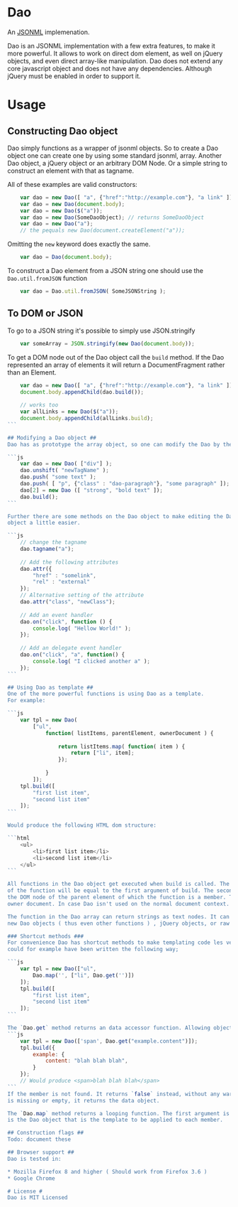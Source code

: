 # Dao #

An [JSONML](http://jsonml.org/) implemenation.

Dao is an JSONML implementation with a few extra features, to make it more powerful.
It allows to work on direct dom element, as well on jQuery objects, and even direct array-like manipulation.
Dao does not extend any core javascript object and does not have any dependencies.
Although jQuery must be enabled in order to support it.

# Usage #
## Constructing Dao object ##

Dao simply functions as a wrapper of jsonml objects. So to create a Dao object 
one can create one by using some standard jsonml, array. Another Dao object, a 
jQuery object or an arbitrary DOM Node. Or a simple string to construct an element
with that as tagname.

All of these examples are valid constructors:

```js
	var dao = new Dao([ "a", {"href":"http://example.com"}, "a link" ]);
	var dao = new Dao(document.body);
	var dao = new Dao($("a"));
	var dao = new Dao(SomeDaoObject); // returns SomeDaoObject
	var dao = new Dao("a"); 
	// the pequals new Dao(document.createElement("a"));
```

Omitting the `new` keyword does exactly the same. 

```js
	var dao = Dao(document.body);
```

To construct a Dao element from a JSON string one should use the `Dao.util.fromJSON` function

```js
	var dao = Dao.util.fromJSON( SomeJSONString );
```

## To DOM or JSON ##
To go to a JSON string it's possible to simply use JSON.stringify

```js
	var someArray = JSON.stringify(new Dao(document.body));
```

To get a DOM node out of the Dao object call the `build` method. If the Dao represented an array 
of elements it will return a DocumentFragment rather than an Element.

````js
	var dao = new Dao([ "a", {"href":"http://example.com"}, "a link" ]);
	document.body.appendChild(dao.build());
	
	// works too
	var allLinks = new Dao($("a"));
	document.body.appendChild(allLinks.build);
```

## Modifying a Dao object ##
Dao has as prototype the array object, so one can modify the Dao by the default array operations.

```js
	var dao = new Dao( ["div"] );
	dao.unshift( "newTagName" );
	dao.push( "some text" );
	dao.push( [ "p", {"class" : "dao-paragraph"}, "some paragraph" ]);
	dao[2] = new Dao ([ "strong", "bold text" ]);
	dao.build();
```

Further there are some methods on the Dao object to make editing the Dao 
object a little easier.

```js
	// change the tagname
	dao.tagname("a"); 
	
	// Add the following attributes
	dao.attr({
		"href" : "somelink",
	 	"rel" : "external"
 	});
 	// Alternative setting of the attribute
 	dao.attr("class", "newClass"); 
 	
 	// Add an event handler
	dao.on("click", function () {
 		console.log( "Hellow World!" );
	});
	
	// Add an delegate event handler
	dao.on("click", "a", function() {
		console.log( "I clicked another a" );
	});
```	

## Using Dao as template ##
One of the more powerful functions is using Dao as a template.
For example: 

```js
	var tpl = new Dao(
		["ul",
			function( listItems, parentElement, ownerDocument ) {
				
				return listItems.map( function( item ) {
					return ["li", item];
				});
			
			}
		]);
	tpl.build([
		"first list item",
		"second list item"
	]);
```

Would produce the following HTML dom structure:

```html
	<ul>
		<li>first list item</li>
		<li>second list item</li>
	</ul>
```

All functions in the Dao object get executed when build is called. The first argument 
of the function will be equal to the first argument of build. The second argument will be
the DOM node of the parent element of which the function is a member. The third one is the
owner document. In case Dao isn't used on the normal document context.

The function in the Dao array can return strings as text nodes. It can return
new Dao objects ( thus even other functions ) , jQuery objects, or raw JSONML arrays.

### Shortcut methods ###
For convenience Dao has shortcut methods to make templating code les verbose. The previous example
could for example have been written the following way;

```js
	var tpl = new Dao(["ul",
		Dao.map('', ["li", Dao.get('')])
	]);
	tpl.build([
		"first list item",
		"second list item"
	]);
```

The `Dao.get` method returns an data accessor function. Allowing object members being split by a dot `.`.
```js
	var tpl = new Dao(['span', Dao.get("example.content")]);
	tpl.build({
		example: {
			content: "blah blah blah",
		}
	});
	// Would produce <span>blah blah blah</span>
```
If the member is not found. It returns `false` instead, without any warning. If the first argument
is missing or empty, it returns the data object.

The `Dao.map` method returns a looping function. The first argument is the path to loop. The second argument
is the Dao object that is the template to be applied to each member.

## Construction flags ##
Todo: document these

## Browser support ##
Dao is tested in:

* Mozilla Firefox 8 and higher ( Should work from Firefox 3.6 )
* Google Chrome

# License #
Dao is MIT Licensed